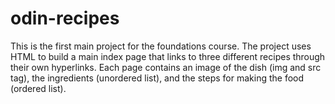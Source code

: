 # odin-recipes
This is the first main project for the foundations course. The project uses HTML to build a main index page that links to three different recipes through their own hyperlinks. Each page contains an image of the dish (img and src tag), the ingredients (unordered list), and the steps for making the food (ordered list).